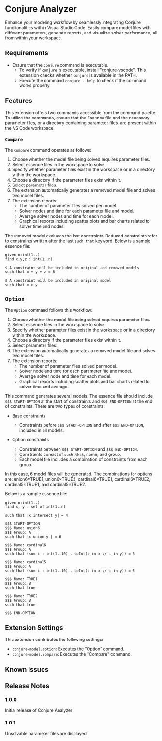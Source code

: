 # Conjure Analyzer

 Enhance your modeling workflow by seamlessly integrating Conjure functionalities within Visual Studio Code. Easily compare model files with different parameters, generate reports, and visualize solver performance, all from within your workspace.

## Requirements

- Ensure that the `conjure` command is executable.
  - To verify if `conjure` is executable, install "conjure-vscode". This extension checks whether `conjure` is available in the PATH.
  - Execute the command `conjure --help` to check if the command works properly.

## Features

This extension offers two commands accessible from the command palette. To utilize the commands, ensure that the Essence file and the necessary parameter files, or a directory containing parameter files, are present within the VS Code workspace.

### `Compare`

The `Compare` command operates as follows:

1. Choose whether the model file being solved requires parameter files.
2. Select essence files in the workspace to solve.
3. Specify whether parameter files exist in the workspace or in a directory within the workspace.
4. Choose a directory if the parameter files exist within it.
5. Select parameter files.
6. The extension automatically generates a removed model file and solves two model files.
7. The extension reports:
   - The number of parameter files solved per model.
   - Solver nodes and time for each parameter file and model.
   - Average solver nodes and time for each model.
   - Graphical reports including scatter plots and bar charts related to solver time and nodes.

The removed model excludes the last constraints. Reduced constraints refer to constraints written after the last `such that` keyword.
Below is a sample essence file:

```essence
given n:int(1..)
find x,y,z : int(1..n)

$ A constraint will be included in original and removed models
such that x + y + z = 6

$ A constraint will be included in original model
such that x > y
```

## `Option`

The `Option` command follows this workflow:

1. Choose whether the model file being solved requires parameter files.
2. Select essence files in the workspace to solve.
3. Specify whether parameter files exist in the workspace or in a directory within the workspace.
4. Choose a directory if the parameter files exist within it.
5. Select parameter files.
6. The extension automatically generates a removed model file and solves two model files.
7. The extension reports:
   - The number of parameter files solved per model.
   - Solver node and time for each parameter file and model.
   - Average solver node and time for each model.
   - Graphical reports including scatter plots and bar charts related to solver time and average.

This command generates several models. The essence file should include `$$$ START-OPTION` at the start of constraints and `$$$ END-OPTION` at the end of constraints. There are two types of constraints:

- Base constraints
  - Constraints before `$$$ START-OPTION` and after `$$$ END-OPTION`, included in all models.
  
- Option constraints
  - Constraints between `$$$ START-OPTION` and `$$$ END-OPTION`.
  - Constraints consist of `such that`, name, and group.
  - Each model file includes a combination of constraints from each group.

In this case, 6 model files will be generated.
The combinations for options are: union6×TRUE1, union6×TRUE2, cardinal6×TRUE1, cardinal6×TRUE2, cardinal5×TRUE1, and cardinal5×TRUE2.

Below is a sample essence file:

```essence
given n:int(1..)
find x, y : set of int(1..n)

such that |x intersect y| = 4

$$$ START-OPTION
$$$ Name: union6
$$$ Group: A
such that |x union y | = 6

$$$ Name: cardinal6
$$$ Group: A
such that (sum i : int(1..10) . toInt(i in x \/ i in y)) = 6

$$$ Name: cardinal5
$$$ Group: A
such that (sum i : int(1..10) . toInt(i in x \/ i in y)) = 5

$$$ Name: TRUE1
$$$ Group: B
such that true

$$$ Name: TRUE2
$$$ Group: B
such that true

$$$ END-OPTION
```

## Extension Settings

This extension contributes the following settings:

- `conjure-model.option`: Executes the "Option" command.
- `conjure-model.compare`: Executes the "Compare" command.

## Known Issues

## Release Notes

### 1.0.0

Initial release of Conjure Analyzer

### 1.0.1

Unsolvable parameter files are displayed